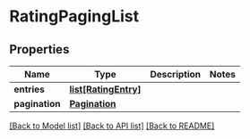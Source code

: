 # RatingPagingList

## Properties
Name | Type | Description | Notes
------------ | ------------- | ------------- | -------------
**entries** | [**list[RatingEntry]**](RatingEntry.md) |  | 
**pagination** | [**Pagination**](Pagination.md) |  | 

[[Back to Model list]](../README.md#documentation-for-models) [[Back to API list]](../README.md#documentation-for-api-endpoints) [[Back to README]](../README.md)

